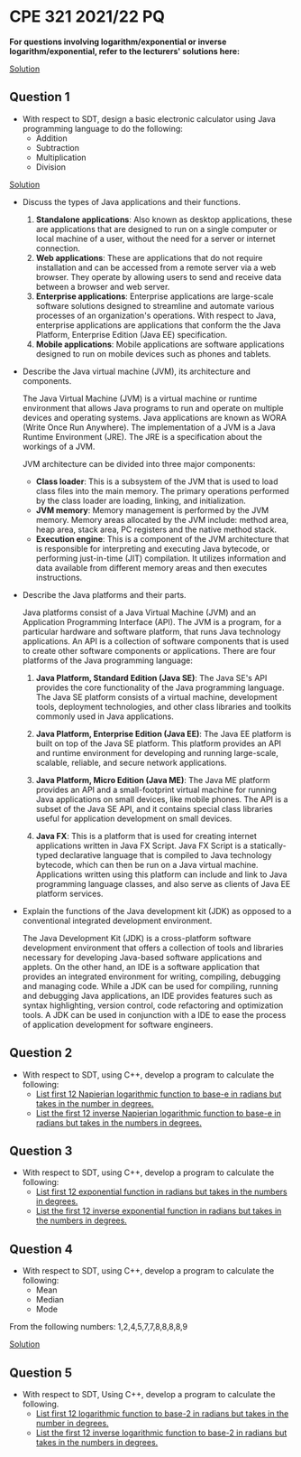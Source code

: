 # CPE 321 2021/22 PQ

**For questions involving logarithm/exponential or inverse logarithm/exponential, refer to the lecturers' solutions here:**

[Solution](../solutions)

## Question 1

- With respect to SDT, design a basic electronic calculator using Java programming language to do the following:
    - Addition
    - Subtraction
    - Multiplication
    - Division

[Solution](./q1.java)

- Discuss the types of Java applications and their functions.
    1. **Standalone applications**: Also known as desktop applications, these are applications that are designed to run on a single computer or local machine of a user, without the need for a server or internet connection.
    2. **Web applications**: These are applications that do not require installation and can be accessed from a remote server 
    via a web browser. They operate by allowing users to send and receive data between a browser and web server.
    3. **Enterprise applications**: Enterprise applications are large-scale software solutions designed to streamline and automate various processes of an organization's operations. With respect to Java, enterprise applications are applications that conform the the Java Platform, Enterprise Edition (Java EE) specification. 
    4. **Mobile applications**: Mobile applications are software applications designed to run on mobile devices such as phones and tablets. 

- Describe the Java virtual machine (JVM), its architecture and components.

    The Java Virtual Machine (JVM) is a virtual machine or runtime environment that allows Java programs to run and operate on multiple devices and operating systems. Java applications are known as WORA (Write Once Run Anywhere). The implementation of a JVM is a Java Runtime Environment (JRE). The JRE is a specification about the workings of a JVM.

    JVM architecture can be divided into three major components:

    - **Class loader**: This is a subsystem of the JVM that is used to load class files into the main memory. The primary operations performed by the class loader are loading, linking, and initialization.
    - **JVM memory**: Memory management is performed by the JVM memory. Memory areas allocated by the JVM include: method area, heap area, stack area, PC registers and the native method stack.
    - **Execution engine**: This is a component of the JVM architecture that is responsible for interpreting and executing Java bytecode, or performing just-in-time (JIT) compilation. It utilizes information and data available from different memory areas and then executes instructions.
- Describe the Java platforms and their parts.
    
    Java platforms consist of a Java Virtual Machine (JVM) and an Application Programming Interface (API). The JVM is a program, for a particular hardware and software platform, that runs Java technology applications. An API is a collection of software components that is used to create other software components or applications. There are four platforms of the Java programming language:

    1. **Java Platform, Standard Edition (Java SE)**: The Java SE's API provides the core functionality of the Java programming language. The Java SE platform consists of a virtual machine, development tools, deployment technologies, and other class libraries and toolkits commonly used in Java applications.

    2. **Java Platform, Enterprise Edition (Java EE)**: The Java EE platform is built on top of the Java SE platform. This platform provides an API and runtime environment for developing and running large-scale, scalable, reliable, and secure network applications.

    3. **Java Platform, Micro Edition (Java ME)**: The Java ME platform provides an API and a small-footprint virtual machine for running Java applications on small devices, like mobile phones. The API is a subset of the Java SE API, and it contains special class libraries useful for application development on small devices.
    
    4. **Java FX**: This is a platform that is used for creating internet applications written in Java FX Script. Java FX Script is a statically-typed declarative language that is compiled to Java technology bytecode, which can then be run on a Java virtual machine. Applications written using this platform can include and link to Java programming language classes, and also serve as clients of Java EE platform services.

- Explain the functions of the Java development kit (JDK) as opposed to a conventional integrated development environment.

    The Java Development Kit (JDK) is a cross-platform software development environment that offers a collection of tools and libraries necessary for developing Java-based software applications and applets. On the other hand, an IDE is a software application that provides an integrated environment for writing, compiling, debugging and managing code. While a JDK can be used for compiling, running and debugging Java applications, an IDE provides features such as syntax highlighting, version control, code refactoring and optimization tools. A JDK can be used in conjunction with a IDE to ease the process of application development for software engineers. 

## Question 2

- With respect to SDT, using C++, develop a program to calculate the following:
    - [List first 12 Napierian logarithmic function to base-e in radians but takes in the number in degrees.](./q2i.cpp)
    - [List the first 12 inverse Napierian logarithmic function to base-e in radians but takes in the numbers in degrees.](./q2ii.cpp)


## Question 3

- With respect to SDT, using C++, develop a program to calculate the following:
    - [List first 12 exponential function in radians but takes in the numbers in degrees.](./q3i.cpp)
    - [List the first 12 inverse exponential function in radians but takes in the numbers in degrees.](./q3ii.cpp)

## Question 4

- With respect to SDT, using C++, develop a program to calculate the following:
    - Mean
    - Median
    - Mode

From the following numbers: 1,2,4,5,7,7,8,8,8,8,9

[Solution](./q4.cpp)

## Question 5

- With respect to SDT, Using C++, develop a program to calculate the following.
    - [List first 12 logarithmic function to base-2 in radians but takes in the number in degrees.](./q5i.cpp)
    - [List the first 12 inverse logarithmic function to base-2 in radians but takes in the numbers in degrees.](./q5ii.cpp)